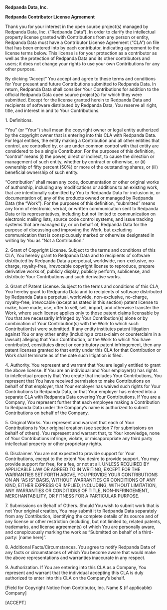 **Redpanda Data, Inc.**

**Redpanda Contributor License Agreement**

Thank you for your interest in the open source project(s) managed by
Redpanda Data, Inc. (“Redpanda Data”). In order to clarify the intellectual
property license granted with Contributions from any person or entity,
Redpanda Data must have a Contributor License Agreement (“CLA”) on file
that has been entered into by each contributor, indicating agreement to
the license terms below. This license is for your protection as a
contributor as well as the protection of Redpanda Data and its other
contributors and users; it does not change your rights to use your own
Contributions for any other purpose.

By clicking “Accept” You accept and agree to these terms and conditions
for Your present and future Contributions submitted to Redpanda Data. In
return, Redpanda Data shall consider Your Contributions for addition to the
official Redpanda Data open source project(s) for which they were
submitted. Except for the license granted herein to Redpanda Data and
recipients of software distributed by Redpanda Data, You reserve all right,
title, and interest in and to Your Contributions.

1\. Definitions.

“You” (or “Your”) shall mean the copyright owner or legal entity
authorized by the copyright owner that is entering into this CLA with
Redpanda Data. For legal entities, the entity making a Contribution and all
other entities that control, are controlled by, or are under common
control with that entity are considered to be a single Contributor. For
the purposes of this definition, “control” means (i) the power, direct
or indirect, to cause the direction or management of such entity,
whether by contract or otherwise, or (ii) ownership of fifty percent
(50%) or more of the outstanding shares, or (iii) beneficial ownership
of such entity.

“Contribution” shall mean any code, documentation or other original
works of authorship, including any modifications or additions to an
existing work, that are intentionally submitted by You to Redpanda Data for
inclusion in, or documentation of, any of the products owned or managed
by Redpanda Data (the “Work”). For the purposes of this definition,
“submitted” means any form of electronic, verbal, or written
communication sent to Redpanda Data or its representatives, including but
not limited to communication on electronic mailing lists, source code
control systems, and issue tracking systems that are managed by, or on
behalf of, Redpanda Data for the purpose of discussing and improving the
Work, but excluding communication that is conspicuously marked or
otherwise designated in writing by You as “Not a Contribution.”

2\. Grant of Copyright License. Subject to the terms and conditions of
this CLA, You hereby grant to Redpanda Data and to recipients of software
distributed by Redpanda Data a perpetual, worldwide, non-exclusive,
no-charge, royalty-free, irrevocable copyright license to reproduce,
prepare derivative works of, publicly display, publicly perform,
sublicense, and distribute Your Contributions and such derivative works.

3\. Grant of Patent License. Subject to the terms and conditions of this
CLA, You hereby grant to Redpanda Data and to recipients of software
distributed by Redpanda Data a perpetual, worldwide, non-exclusive,
no-charge, royalty-free, irrevocable (except as stated in this section)
patent license to make, have made, use, offer to sell, sell, import, and
otherwise transfer the Work, where such license applies only to those
patent claims licensable by You that are necessarily infringed by Your
Contribution(s) alone or by combination of Your Contribution(s) with the
Work to which such Contribution(s) were submitted. If any entity
institutes patent litigation against You or any other entity (including
a cross-claim or counterclaim in a lawsuit) alleging that Your
Contribution, or the Work to which You have contributed, constitutes
direct or contributory patent infringement, then any patent licenses
granted to that entity under this CLA for that Contribution or Work
shall terminate as of the date such litigation is filed.

4\. Authority. You represent and warrant that You are legally entitled
to grant the above license. If You are an individual and Your
employer(s) has rights to intellectual property that You create that
includes Your Contributions, You represent that You have received
permission to make Contributions on behalf of that employer, that Your
employer has waived such rights for Your Contributions to Redpanda Data, or
that Your employer has entered into a separate CLA with Redpanda Data
covering Your Contributions. If You are a Company, You represent further
that each employee making a Contribution to Redpanda Data under the
Company’s name is authorized to submit Contributions on behalf of the
Company.

5\. Original Works. You represent and warrant that each of Your
Contributions is Your original creation (see section 7 for submissions
on behalf of others). You represent and warrant that, to Your knowledge,
none of Your Contributions infringe, violate, or misappropriate any
third party intellectual property or other proprietary rights.

6\. Disclaimer. You are not expected to provide support for Your
Contributions, except to the extent You desire to provide support. You
may provide support for free, for a fee, or not at all. UNLESS REQUIRED
BY APPLICABLE LAW OR AGREED TO IN WRITING, EXCEPT FOR THE WARRANTIES SET
FORTH ABOVE, YOU PROVIDE YOUR CONTRIBUTIONS ON AN “AS IS” BASIS, WITHOUT
WARRANTIES OR CONDITIONS OF ANY KIND, EITHER EXPRESS OR IMPLIED,
INCLUDING, WITHOUT LIMITATION, ANY WARRANTIES OR CONDITIONS OF TITLE,
NON-INFRINGEMENT, MERCHANTABILITY, OR FITNESS FOR A PARTICULAR PURPOSE.

7\. Submissions on Behalf of Others. Should You wish to submit work that
is not Your original creation, You may submit it to Redpanda Data
separately from any Contribution, identifying the complete details of
its source and of any license or other restriction (including, but not
limited to, related patents, trademarks, and license agreements) of
which You are personally aware, and conspicuously marking the work as
“Submitted on behalf of a third-party: \[name here\]”.

8\. Additional Facts/Circumstances. You agree to notify Redpanda Data of
any facts or circumstances of which You become aware that would make the
above representations and warranties inaccurate in any respect.

9\. Authorization. If You are entering into this CLA as a Company, You
represent and warrant that the individual accepting this CLA is duly
authorized to enter into this CLA on the Company’s behalf.

\[Field for Copyright Notice from Contributor, Inc. Name & (if
applicable) Company\]

\[ACCEPT\]

